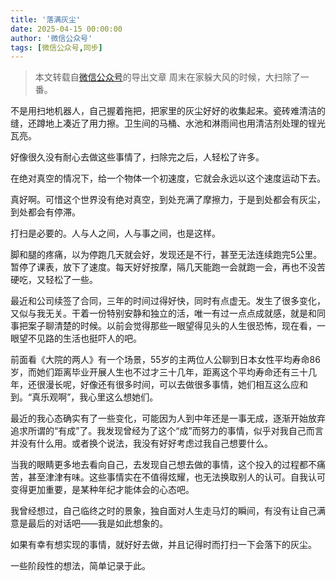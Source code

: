 ```yaml
---
title: '落满灰尘'
date: 2025-04-15 00:00:00
author: '微信公众号'
tags: [微信公众号,同步]
---
```


> 本文转载自[微信公众号](https://mp.weixin.qq.com/)的导出文章
周末在家躲大风的时候，大扫除了一番。

不是用扫地机器人，自己握着拖把，把家里的灰尘好好的收集起来。瓷砖难清洁的缝，还蹲地上凑近了用力擦。卫生间的马桶、水池和淋雨间也用清洁剂处理的锃光瓦亮。

好像很久没有耐心去做这些事情了，扫除完之后，人轻松了许多。

在绝对真空的情况下，给一个物体一个初速度，它就会永远以这个速度运动下去。

真好啊。可惜这个世界没有绝对真空，到处充满了摩擦力，于是到处都会有灰尘，到处都会有停滞。

打扫是必要的。人与人之间，人与事之间，也是这样。

脚和腿的疼痛，以为停跑几天就会好，发现还是不行，甚至无法连续跑完5公里。暂停了课表，放下了速度。每天好好按摩，隔几天能跑一会就跑一会，再也不没苦硬吃，又轻松了一些。

最近和公司续签了合同，三年的时间过得好快，同时有点虚无。发生了很多变化，又似与我无关。干着一份特别安静和独立的活，唯一有过一点点成就感，就是和同事把案子聊清楚的时候。以前会觉得那些一眼望得见头的人生很恐怖，现在看，一眼望不见路的生活也挺吓人的吧。

前面看《大院的两人》有一个场景，55岁的主两位人公聊到日本女性平均寿命86岁，而她们距离毕业开展人生也不过才三十几年，距离这个平均寿命还有三十几年，还很漫长呢，好像还有很多时间，可以去做很多事情，她们相互这么应和到。“真乐观啊”，我心里这么想她们。

最近的我心态确实有了一些变化，可能因为人到中年还是一事无成，逐渐开始放弃追求所谓的“有成”了。我发现曾经为了这个“成”而努力的事情，似乎对我自己而言并没有什么用。或者换个说法，我没有好好考虑过我自己想要什么。

当我的眼睛更多地去看向自己，去发现自己想去做的事情，这个投入的过程都不痛苦，甚至津津有味。这些事情实在不值得炫耀，也无法换取别人的认可。自我认可变得更加重要，是某种年纪才能体会的心态吧。

我曾经想过，自己临终之时的景象，独自面对人生走马灯的瞬间，有没有让自己满意是最后的对话吧——我是如此想象的。

如果有幸有想实现的事情，就好好去做，并且记得时而打扫一下会落下的灰尘。

一些阶段性的想法，简单记录于此。